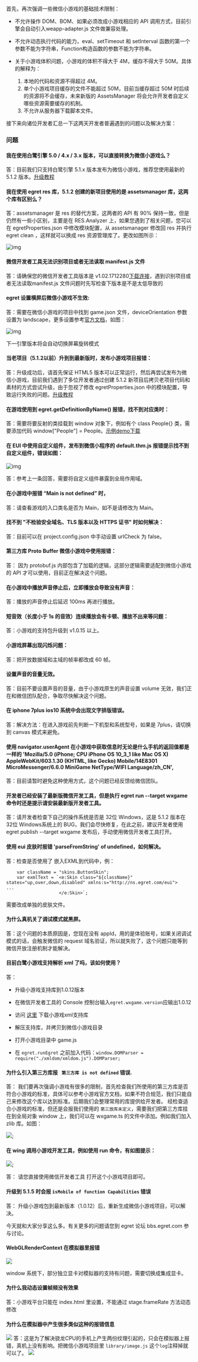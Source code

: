 首先，再次强调一些微信小游戏的基础技术限制：

* 不允许操作 DOM、BOM、如果必须改成小游戏相应的 API 调用方式，目前引擎会自动引入weapp-adapter.js 文件做兼容处理。

* 不允许动态执行代码的能力，eval、setTimeout 和 setInterval 函数的第一个参数不能为字符串，Function构造函数的参数不能为字符串。


* 关于小游戏体积问题，小游戏的体积不得大于 4M，缓存不得大于 50M。具体的解释为：

    1. 本地的代码和资源不得超过 4M。
    2. 单个小游戏项目缓存的文件不能超过 50M，目前当缓存超过 50M 时后续的资源将不会缓存，未来新版的 AssetsManager 将会允许开发者自定义哪些资源需要缓存的机制。
    3. 不允许从服务器下载脚本文件。


接下来向诸位开发者汇总一下这两天开发者普遍遇到的问题以及解决方案：

### 问题

#### 我在使用白鹭引擎 5.0 / 4.x / 3.x 版本，可以直接转换为微信小游戏么？

答：目前我们只支持白鹭引擎 5.1.x 版本发布为微信小游戏，推荐您使用最新的 5.1.2 版本。[升级教程](http://developer.egret.com/cn/github/egret-docs/Engine2D/minigame/publish/index.html) 

#### 我在使用 egret res 库，5.1.2 创建的新项目使用的是 assetsmanager 库，这两个库有区别么？

答：assetsmanager 是 res 的替代方案，这两者的 API 有 90% 保持一致，但是仍然有一些小区别，主要是在 RES.Analyzer 上，如果您遇到了相关问题，您可以在 egretProperties.json 中修改模块配置，从 assetsmanager 修改回 res 并执行 egret clean ，这样就可以换成 res 资源管理库了。更改如图所示：

![img](x02.png)


#### 微信开发者工具无法识别项目或者无法读取 manifest.js 文件

答：请确保您的微信开发者工具版本是 v1.02.1712280[下载连接](https://mp.weixin.qq.com/debug/wxagame/dev/devtools/download.html?scene=21#wechat_redirect)，遇到识别项目或者无法读取manifest.js 文件问题时先写检查下版本是不是太低导致的


#### egret 设置横屏后微信小游戏不生效:

答：需要在微信小游戏的项目中找到 game.json 文件，deviceOrientation 参数设置为 landscape，更多设置参考[官方文档](https://mp.weixin.qq.com/debug/wxagame/dev/index.html?t=201813)，如图：

![img](x01.png)

下一引擎版本将会自动切换屏幕旋转模式



#### 当老项目（5.1.2以前）升到到最新版时，发布小游戏项目报错：

答：升级成功后，请首先保证 HTML5 版本可以正常运行，然后再尝试发布为微信小游戏，目前我们遇到了多位开发者通过创建 5.1.2 新项目后拷贝老项目代码和素材的方式尝试升级，由于忽视了修改 egretProperties.json 中的模块配置，导致运行失败的问题。[升级教程](http://developer.egret.com/cn/github/egret-docs/Engine2D/minigame/publish/index.html)

#### 在游戏使用到 egret.getDefinitionByName() 报错，找不到对应类时：

答：需要将要反射的类挂载到 window 对象下，例如有个 class People{} 类，需要添加代码 window["People"] = People。[示例demo下载](http://developer.egret.com/cn/statics/downs/testglobal.zip)

#### 在 EUI 中使用自定义组件，发布到微信小程序的 default.thm.js 报错提示找不到自定义组件，错误如图：

![img](x03.png)

答：参考上一条回答，需要将自定义组件暴露到全局作用域。

#### 在小游戏中报错 “Main is not defined” 时，

答：请查看游戏的入口类名是否为 Main，如不是请修改为 Main。


#### 找不到 "不检验安全域名、TLS 版本以及 HTTPS 证书" 时如何解决：

答：目前可以在 project.config.json 中手动设置 urlCheck 为 false。

#### 第三方库 Proto Buffer 微信小游戏中使用报错：

答： 因为 protobuf.js 内部包含了加载的逻辑，这部分逻辑需要适配到微信小游戏的 API 才可以使用，目前正在解决这个问题。

#### 在小游戏中播放声音停止后，立即播放会导致没有声音：

答：播放的声音停止后延迟 100ms 再进行播放。

#### 短音效（长度小于 1s 的音效）连续播放会有卡顿、播放不出来等问题：

答：小游戏的支持包升级到 v1.0.15 以上。

#### 小游戏屏幕出现闪烁问题：

答：把开放数据域和主域的帧率都改成 60 帧。

#### 设置声音的音量无效。

答：目前不要设置声音的音量，由于小游戏原生的声音设置 volume 无效，我们正在和微信团队配合，争取尽快解决这个问题。

#### 在 iphone 7plus ios10 系统中会出现文字排版错误。
答：解决方法：在进入游戏前先判断一下机型和系统型号，如果是 7plus，请切换到 canvas 模式来避免。

#### 使用 navigator.userAgent 在小游戏中获取信息时无论是什么手机的返回值都是一样的 'Mozilla/5.0 (iPhone; CPU iPhone OS 10_3_1 like Mac OS X) AppleWebKit/603.1.30 (KHTML, like Gecko) Mobile/14E8301 MicroMessenger/6.6.0 MiniGame NetType/WIFI Language/zh_CN',  

答：目前请暂时避免这种使用方式，这个问题已经反馈给微信团队。

#### 开发者已经安装了最新版微信开发工具，但是执行 egret run --target wxgame 命令时还是提示请安装最新版开发者工具。


答：请开发者检查下自己的操作系统是否是 32位 Windows，这是 5.1.2 版本在 32位 Windows系统上的 BUG，我们会尽快修复，在此之前，建议开发者使用 egret publish --target wxgame 发布后，手动使用微信开发者工具打开。

#### 使用 eui 皮肤时报错 'parseFromString' of undefined，如何解决。

答：检查是否使用了 嵌入EXML到代码中，例：

```
    var className = "skins.ButtonSkin";
    var exmlText = `<e:Skin class="${className}" states="up,over,down,disabled" xmlns:s="http://ns.egret.com/eui">                ...
                    </e:Skin>`;
```

需要改成单独的皮肤文件。


#### 为什么真机关了调试模式就黑屏。

答：这个问题的本质原因是，您现在没有 appId，用的是体验账号，如果关闭调试模式的话，会触发微信的 request 域名验证，所以就失败了，这个问题只能等到微信开放注册机制才能解决。

<a name="xml"></a>
#### 目前白鹭小游戏支持解析 xml 了吗，该如何使用？

答：
* 升级小游戏支持库到1.0.12版本
* 在微信开发者工具的 Console 控制台输入```egret.wxgame.version```应输出1.0.12

* 访问 [这里](./xmldom.zip) 下载小游戏xml支持库
* 解压支持库，并拷贝到微信小游戏目录
* 打开小游戏目录中 game.js
* 在 ```egret.runEgret``` 之前加入代码：```window.DOMParser = require("./xmldom/xmldom.js").DOMParser;```

<a name="thirdlib"></a>
#### 为什么引入第三方库报 ``` 第三方库 is not defined``` 错误.

答：
我们要再次强调小游戏有很多的限制，首先检查我们所使用的第三方库是否符合小游戏的标准，具体可以参考小游戏官方文档，如果不符合规范，我们只能自己来修改这个库以达到标准。后期我们会整理常用的库提供给开发者。
经检查适合小游戏的标准，但还是会报我们使用的 ```第三放库未定义```，需要我们把第三方库挂在到全局对象 window 上，我们可以在 wxgame.ts 的文件中添加。例如我们加入 zlib 库。如图：

![](x04.png);

#### 在 wing 调用小游戏开发工具，例如使用 run 命令，有如图提示：
![](x05.png);

答：
请您直接使用微信开发者工具 打开这个小游戏项目即可。


#### 升级到 5.1.5 时会报 ``` isMobile of function Capabilities ``` 错误

答：
升级小游戏包到最新版本（1.0.12）后，重新生成微信小游戏项目，可以解决。

今天就和大家分享这么多。有关更多的问题请您到 egret 论坛 bbs.egret.com 参与讨论。

#### WebGLRenderContext 在模拟器里报错
![](error-5.png)

 window 系统下，部分独立显卡对模拟器的支持有问题，需要切换成集成显卡。

#### 为什么我动态设置帧频没有效果
答：小游戏平台只能在 index.html 里设置，不能通过 stage.frameRate 方法动态修改

#### 为什么在模拟器中产生很多类似这种的报错信息
![](error-6.png)
答：这是为了解决骁龙CPU的手机上产生两份纹理引起的，只会在模拟器上报错，真机上没有影响。把微信小游戏项目里 `library/image.js` 这个`log`注释掉就可以了。
![](error-7.png)